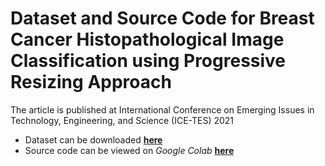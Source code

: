 # Dataset and Source Code for **Breast Cancer Histopathological Image Classification using Progressive Resizing Approach**

The article is published at International Conference on Emerging Issues in Technology, Engineering, and Science (ICE-TES) 2021

-   Dataset can be downloaded [**here**](https://drive.google.com/file/d/1_29Vl_6YYYqt4RTn20lDY_-RWcuvcOVL/view?usp=sharing)
-   Source code can be viewed on _Google Colab_ [**here**](https://colab.research.google.com/drive/198h5RMPF57U_Q4Xsp49Op1A1C4j0-Sy6?usp=sharing)      


